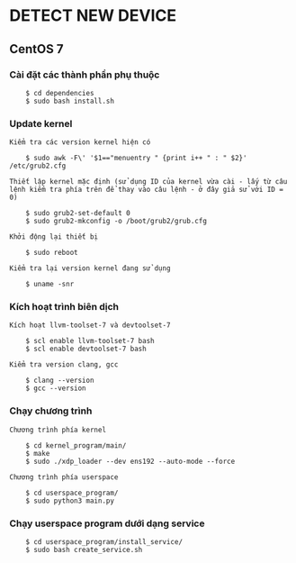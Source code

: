 # DETECT NEW DEVICE 

## CentOS 7

###	Cài đặt các thành phần phụ thuộc
```
	$ cd dependencies
	$ sudo bash install.sh
```

###	Update kernel

	Kiểm tra các version kernel hiện có
```
	$ sudo awk -F\' '$1=="menuentry " {print i++ " : " $2}' /etc/grub2.cfg
```

	Thiết lập kernel mặc định (sử dụng ID của kernel vừa cài - lấy từ câu lệnh kiểm tra phía trên để thay vào câu lệnh - ở đây giả sử với ID = 0)
```
	$ sudo grub2-set-default 0
	$ sudo grub2-mkconfig -o /boot/grub2/grub.cfg
```

	Khởi động lại thiết bị
```
	$ sudo reboot
```

	Kiểm tra lại version kernel đang sử dụng
```
	$ uname -snr
```

### Kích hoạt trình biên dịch

	Kích hoạt llvm-toolset-7 và devtoolset-7
```
	$ scl enable llvm-toolset-7 bash
	$ scl enable devtoolset-7 bash
```

	Kiểm tra version clang, gcc
```
	$ clang --version
	$ gcc --version
```

###	Chạy chương trình

	Chương trình phía kernel
```
	$ cd kernel_program/main/
	$ make
	$ sudo ./xdp_loader --dev ens192 --auto-mode --force
```

	Chương trình phía userspace
```
	$ cd userspace_program/
	$ sudo python3 main.py
```

###	Chạy userspace program dưới dạng service
```
	$ cd userspace_program/install_service/
	$ sudo bash create_service.sh
```

